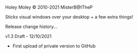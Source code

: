﻿Holey Moley
© 2010-2021 MisterB@ITheP

Sticks visual windows over your desktop + a few extra things!

Release change history...

v1.3 Draft - 12/10/2021
- First upload of private version to GitHub